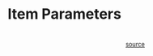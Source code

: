 # Item Parameters

<div style="display: flex; justify-content: center;"><div>
<object
    type="image/svg+xml"
    data="item_parameters/item_trait_with_params.svg"
    /></object>
<br/>
<small><a href="https://azriel.im/dot_ix/#src=LQhQAsEsFMCcENYGNwE8BcoAEXIBdoBbTHHfIgfQAdF5CBndLAbwF9tTzCL694CmbDmQLcA5rAD2AVyoUAjCVI4AxLgAmg9stVZ60PLK3DSa3v2gVoADzpUANtGM6savLFQ8+BCkmmxYaAA7PGcdcx8-AODQlm1w70sxSXh7MOU3Dy8LCmTU9NIIy3VIADNS4xMuXKlZCgAmJWUi30d4IILdeCoHTxRoJABrTtcsbt6KdQ8R8fsMOJMyELh4JDxISSDGBdAgyXVLILpoRg4uJhdLgCIASVErs81L56wryHUHnH1DKguXnCu31knyw7k8LSigRCTCugF4NwCzO6CshD-FC8CCUdFoTo4YjMWiQWDsj48mllFdADwbgHr9pHgxK5FL2DH00l-HHUvQsxnMnIlcps8mwwA8u5zeWVSjzIm0OtdAHwbgE-d0VS6DtEGzPrgAbDa6wwDdO2MenNfJqhmrDZ4pvNnnD9erJh4zb0Bda9QbepLLDY7I4BXDALs7Ss9tkIDmgIMgywQaw2W2dlMACPu4SOrdabejh0Q1GRyRQuK4ZygSbMNOMF7g0BAMZ2vWEBgAKtAYWAAFDcglRpHgAJRl4lOF2AEZ2sABlRItgDynY73Yeu32xROSFOIkoFbo2wAPsB6qATMA9DJkNAsP57AB6Gh4cB7rAHXgn2Dny-X5T7pCBA4hSCpehYAxIAA6XcV24IomC3HcbxsSBeF-M8sD2PA-2sGC8HoG97EkJB+BjJhTwvfgX1IN9NgIEJf2behpEIQhEFQLtd2gdQxBOJRqjXBgKAoaowKwABtdjG3oAAaXBMyKABdM5MyLOp5C46pZLkRp+PxGJRMU2plKk0AJG6cAADdIAALwofh3GXBD5woAB3d4r0maBSngaR7FieQAIAdg4PYDgoTVIDEcA8Ec5zXNiAAGACABYOAQIJBn0X4sCiiKdxwWjYDECNLJAph6lSqoZK0hQmEK5RNOLFTCtAK8iCcDheFQRxcqwKB1E-JgADJ2s-RYsCM+hIAAI0gex8HmCNBpGxxgNIGgfSwLqFugfrSjG+weHAeA-L2WBaLJAByABWCLDrWjatp2yxwEkAy4CYE6zou+xNvoba-NKLDpG2J7zpcdbXquvyU0ge7HvkCLnpcXgpEGSx3uuig9oOx7oqh-6EjhhGPpuu6HqwQ6AGYMf62HJHh4HLFB8HCdO6GsYphG8Ga-t1EkPACHUMntqoSwkEkTDYCYYb7GkVaTHGoLYi6qXgpet7ceRyR9vyQnIYZ5RAcVpHbvu4W6c10htapigvr8X6NcxrXLsRkHo1pw6rbJ9wmdNlG1cO9Gja+V3KbtvH9cekmfc5bHTZp-sntDxG+d8QWVZFsWJeUQgmMgajurTkpqIV92VdRwmCtDk2A-8-GDad0mAdtpXzZ+x7i+t43a6RyPG+rxn-aVj2jvp5vffDsu9YJr3O+aP2cbbh2o-7nnun5hODdF8W5pwXyFzCtztgAKjlvAiqIJgd5WtexMLErcx33rgkP8QSpU6-3j6iriuLeTuLfupH5voI7+oISClxKJGPr-M+glKy72zhnQg-9eI72gbnIAA">source</a></small>
</div></div>
